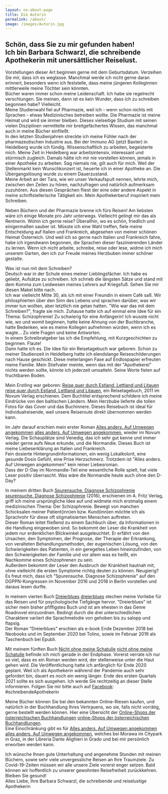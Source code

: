 ```yaml
---
layout: no-about-page
title: Die Autorin
permalink: /about/
image: /images/Autorin.jpg
---
```


## Schön, dass Sie zu mir gefunden haben!  <br> Ich bin Barbara Schwarzl, die schreibende Apothekerin mit unersättlicher Reiselust.

Vorstellungen dieser Art beginnen gerne mit dem Geburtsdatum. Verzeihen Sie mir, dass ich es weglasse. Manchmal werde ich nicht gerne daran erinnert, besonders wenn ich feststelle, dass meine jüngeren Kolleginnen mittlerweile meine Töchter sein könnten. <br> Bücher waren immer schon meine Leidenschaft. Ich habe sie regelrecht verschlungen. Sie meinen, dann ist es kein Wunder, dass ich zu schreiben begonnen habe? Vielleicht. <br> Meine Studienwahl fiel auf Pharmazie, weil ich - wenn schon nichts mit Sprachen - etwas Medizinisches betreiben wollte. Die Pharmazie ist meine Heimat und wird sie immer bleiben. Dieses vielseitige Studium mit seinen vielen Disziplinen vermittelte mir breitgefächertes Wissen, das manchmal auch in meine Bücher einfließt. <br> In den letzten Studienjahren streckte ich meine Fühler nach der pharmazeutischen Industrie aus. Bei der Immuno AG (jetzt Baxter) in Heidelberg wurde ich fündig. Wissenschaftlich zu arbeiten, begeisterte mich. Meine Zeit in Heidelberg war arbeitsintensiv, interessant und stürmisch zugleich. Damals hätte ich mir nie vorstellen können, jemals in einer Apotheke zu arbeiten. Sag niemals nie, gilt auch für mich. Weil der Stellenmarkt kein Wunschkonzert ist, heuerte ich in einer Apotheke an. Die Übergangslösung wurde zu einem Dauerzustand. <br> Meine Arbeit an der Tara, wie wir unser Verkaufspult nennen, lehrte mich, zwischen den Zeilen zu hören, nachzufragen und natürlich aufmerksam zuzuhören. Aus diesen Gesprächen fliest der eine oder andere Aspekt in meine schriftstellerische Tätigkeit ein. Mein Apothekerberuf inspiriert mein Schreiben.

Neben Büchern und der Pharmazie brenne ich fürs Reisen! Am liebsten wäre ich einige Monate pro Jahr unterwegs. Vielleicht gelingt mir das als Rentnerin. Wohin ich gerne reise? Überallhin, wo es schön, friedlich und einigermaßen sauber ist. Müsste ich eine Wahl treffen, fiele meine Entscheidung auf Italien und Frankreich, abgesehen von meiner schönen Heimat Österreich. Und weil ich so gerne nach Italien und Frankreich fahre, habe ich irgendwann begonnen, die Sprachen dieser faszinierenden Länder zu lernen.
Wenn ich nicht arbeite, schreibe, reise oder lese, widme ich mich unserem Garten, den ich zur Freude meines Herzbuben immer schöner gestalte.


Was ist nun mit dem Schreiben? <br> 
Deutsch war in der Schule eines meiner Lieblingsfächer. Ich habe es geliebt, Aufsätze zu schreiben. Ich schrieb die längsten Sätze und stand mit dem Komma zum Leidwesen meines Lehrers auf Kriegsfuß. Sehen Sie mir diesen Makel bitte nach. <br> Ich war vielleicht Mitte 30, als ich mit einer Freundin in einem Café saß. Wir philosphierten über den Sinn des Lebens und sprachen darüber, was wir immer tun wollten, aber letztlich nie getan hatten. "Wie war das mit dem Schreiben?", fragte sie mich. Zuhause hatte ich auf einmal eine Idee für ein Thema: Schizophrenie! Zu schwierig für eine Anfängerin! Ich wusste nicht wie, wo und womit beginnen, hatte keine Ahnung von der Buchbranche, hatte Bedenken, wie es meine Kollegen aufnehmen würden, wenn ich es wagte... Zu viele Fragen und keine Antworten. <br> In einem Schreibratgeber las ich die Empfehlung, mit Kurzgeschichten zu beginnen. Flaute! <br> Dann hatte ich es. Die Idee für ein Reisetagebuch war geboren. Schon zu meiner Studienzeit in Heidelberg hatte ich elendslange Reiseschilderungen nach Hause geschickt. Diese meterlangen Faxe auf Endlospapier erfreuten meine Familie. Mein Stiefvater meinte, wenn das mit der "Apothekerei" nichts werden sollte, könnte ich jederzeit umsatteln. Seine Worte fielen auf fruchtbaren Boden.

Mein Erstling war geboren: [Reise quer durch Estland, Lettland und Litauen] [reise quer durch Estland, Lettland und Litauen], ein Reisetagebuch, 2011 im Novum Verlag erschienen. Dem Buchtitel entsprechend schildere ich meine Eindrücke von den baltischen Ländern. Mein Herzbube lieferte die tollen Fotos für das Cover und das Buchinnere. Dieses Reisebuch ist ideal für Individualreisende, weil unsere Reiseroute direkt übernommen werden kann.


Im Jahr darauf erschien mein erster Roman [Alles anders. Auf Umwegen angekommen] [alles anders. Auf Umwegen angekommen], wieder im Novum Verlag. Die Schauplätze sind Venedig, das ich sehr gut kenne und immer wieder gerne aufs Neue erkunde, und die Normandie. Dieses Buch ist meine Liebeserklärung an Italien und Frankreich. <br> Fein dosierte Hintergrundinformationen, ein wenig Lokalkolorit, eine gesunde Dosis Gefühl, eine Prise Herzschmerz. Trotzdem ist "Alles anders. Auf Umwegen angekommen" kein reiner Liebesroman. <br> Dass der D-Day im Normandie-Teil eine wesentliche Rolle spielt, hat viele Leser positiv überrascht. Was wäre die Normandie heute auch ohne den D-Day?


In meinem dritten Buch [Spurensuche. Diagnose Schizophrenie] [spurensuche. Diagnose Schizophrenie] (2016), erschienen im A. Fritz Verlag, griff ich meine ursprüngliche Idee auf und widmete mich erstmalig einem medizinischen Thema: Der Schizophrenie. Bewegt von manchen Schicksalen meiner Patient(inn)en bzw. Kund(inn)en möchte ich als Sprachrohr für diese oft stigmatisierten Menschen auftreten. <br>
Dieser Roman leitet fließend zu einem Sachbuch über, da Informationen in die Handlung eingewoben sind. So bekommt der Leser die Krankheit von jedem nur erdenklichen Blickwinkel ausgeleuchtet. Er erfährt von den Ursachen, den Symptomen, der Prognose, der Therapie der Erkrankung, von veralteten Behandlungsmethoden, der eugenischen Lösung, von den Schwierigkeiten des Patienten, in ein geregeltes Leben hineinzufinden, von den Schwierigkeiten der Familie und vor allem was es heißt, ein Nachkomme eines Schizophrenen zu sein. <br> Außerdem bekommt der Leser den Ausbruch der Krankheit hautnah mit, ohne vielleicht die ersten Symptome richtig deuten zu können. Neugierig? <br> 
Es freut mich, dass ich "Spurensuche. Diagnose Schizophrenie" auf den DGPPN-Kongressen im November 2016 und 2018 in Berlin vorstellen und daraus lesen durfte.


In meinem vierten Buch [Dreierblues] [dreierblues] stechen meine Vorliebe für das Reisen und für psychologische Tiefgänge hervor. "Dreierblues" ist sicher mein bisher pfiffigstes Buch und ist am ehesten in das Genre Roadnovel einzuordnen. Bedingt durch die drei unterschiedlichen Charaktere variiert die Sprachmelodie von gehoben bis zu salopp und flapsig. <br> Der Roman "Dreierblues" erschien als e-book Ende Dezember 2018 bei Neobooks und im September 2020 bei Tolino, sowie im Februar 2019 als Taschenbuch bei Epubli.

Mit meinem fünften Buch [Nicht ohne meine Schatulle] [nicht ohne meine Schatulle] befinde ich mich gerade in der Endphase. Vorerst verrate ich nur so viel, dass es ein Roman werden wird, der stellenweise unter die Haut gehen wird. Die Veröffentlichung hatte ich anfänglich für Ende 2020 geplant. Weil ich als Apothekerin während der Pandemie auch sehr gefordert bin, dauert es noch ein wenig länger. Ende des ersten Quartals 2021 sollte es sich ausgehen. Ich werde Sie rechtzeitig an dieser Stelle informieren. Folgen Sie mir bitte auch auf [Facebook][facebook]: #schreibendeApothekerin

Meine Bücher können Sie bei den bekannten Online-Riesen kaufen, und natürlich in der Buchhandlung Ihres Vertrauens, wo sie, falls nicht vorrätig, gerne bestellt werden können. Hier eine Übersicht der [Online-Shops der österreichischen Buchhandlungen] [online-Shops der österreichischen Buchhandlungen]. <br> Eine Einschränkung gibt es für [Alles anders. Auf Umwegen angekommen] [alles anders. Auf Umwegen angekommen], welches bei Morawa im Citypark in Graz, in der Libreria Dante Alighieri in Grado und bei mir persönlich erworben werden kann.

Ich wünsche Ihnen gute Unterhaltung und angenehme Stunden mit meinen Büchern, sowie sehr viele unvergessliche Reisen an Ihre Traumziele. Zu Covid-19-Zeiten müssen wir alle unsere Ziele vorerst enger setzen. Bald können wir hoffentlich zu unserer gewohnten Reisefreiheit zurückkehren. Bleiben Sie gesund! <br> 
Alles Liebe, Ihre Barbara Schwarzl, die schreibende und reiselustige Apothekerin



[reise quer durch Estland, Lettland und Litauen]: https://barbaraschwarzl.com/reise-quer-durch-estland-lettland-und-litauen/
[alles anders. Auf Umwegen angekommen]: https://barbaraschwarzl.com/alles-anders-auf-umwegen-angekommen/
[spurensuche. Diagnose Schizophrenie]: https://barbaraschwarzl.com/spurensuche-diagnose-schizophrenie/
[dreierblues]: https://barbaraschwarzl.com/dreierblues/
[nicht ohne meine Schatulle]: https://barbaraschwarzl.com/nicht-ohne-meine-schatulle/

[facebook]: https://www.facebook.com/schreibendeApothekerin
[online-Shops der österreichischen Buchhandlungen]: http://www.buecher.at/buylocal/